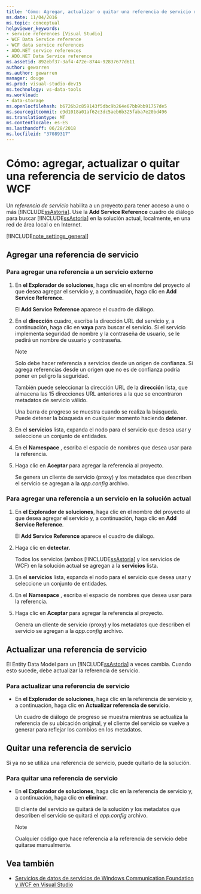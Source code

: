 ```yaml
---
title: 'Cómo: Agregar, actualizar o quitar una referencia de servicio de datos de WCF'
ms.date: 11/04/2016
ms.topic: conceptual
helpviewer_keywords:
- service references [Visual Studio]
- WCF Data Service reference
- WCF data service references
- ADO.NET service references
- ADO.NET Data Service reference
ms.assetid: 892ebf37-3af4-472e-8744-92837677d611
author: gewarren
ms.author: gewarren
manager: douge
ms.prod: visual-studio-dev15
ms.technology: vs-data-tools
ms.workload:
- data-storage
ms.openlocfilehash: b6726b2c859143f5dbc9b264e67bb9bb91757de5
ms.sourcegitcommit: e9d1018a01af62c3dc5aeb6b325faba7e20bd496
ms.translationtype: MT
ms.contentlocale: es-ES
ms.lasthandoff: 06/28/2018
ms.locfileid: "37089317"
---
```

# <a name="how-to-add-update-or-remove-a-wcf-data-service-reference"></a>Cómo: agregar, actualizar o quitar una referencia de servicio de datos WCF
Un *referencia de servicio* habilita a un proyecto para tener acceso a uno o más [!INCLUDE[ssAstoria](../data-tools/includes/ssastoria_md.md)]. Use la **Add Service Reference** cuadro de diálogo para buscar [!INCLUDE[ssAstoria](../data-tools/includes/ssastoria_md.md)] en la solución actual, localmente, en una red de área local o en Internet.

[!INCLUDE[note_settings_general](../data-tools/includes/note_settings_general_md.md)]

## <a name="add-a-service-reference"></a>Agregar una referencia de servicio

### <a name="to-add-a-reference-to-an-external-service"></a>Para agregar una referencia a un servicio externo

1.  En **el Explorador de soluciones**, haga clic en el nombre del proyecto al que desea agregar el servicio y, a continuación, haga clic en **Add Service Reference**.

     El **Add Service Reference** aparece el cuadro de diálogo.

2.  En el **dirección** cuadro, escriba la dirección URL del servicio y, a continuación, haga clic en **vaya** para buscar el servicio. Si el servicio implementa seguridad de nombre y la contraseña de usuario, se le pedirá un nombre de usuario y contraseña.

    > [!NOTE]
    >  Solo debe hacer referencia a servicios desde un origen de confianza. Si agrega referencias desde un origen que no es de confianza podría poner en peligro la seguridad.

     También puede seleccionar la dirección URL de la **dirección** lista, que almacena las 15 direcciones URL anteriores a la que se encontraron metadatos de servicio válido.

     Una barra de progreso se muestra cuando se realiza la búsqueda. Puede detener la búsqueda en cualquier momento haciendo **detener**.

3.  En el **servicios** lista, expanda el nodo para el servicio que desea usar y seleccione un conjunto de entidades.

4.  En el **Namespace** , escriba el espacio de nombres que desea usar para la referencia.

5.  Haga clic en **Aceptar** para agregar la referencia al proyecto.

     Se genera un cliente de servicio (proxy) y los metadatos que describen el servicio se agregan a la *app.config* archivo.

### <a name="to-add-a-reference-to-a-service-in-the-current-solution"></a>Para agregar una referencia a un servicio en la solución actual

1.  En **el Explorador de soluciones**, haga clic en el nombre del proyecto al que desea agregar el servicio y, a continuación, haga clic en **Add Service Reference**.

     El **Add Service Reference** aparece el cuadro de diálogo.

2.  Haga clic en **detectar**.

     Todos los servicios (ambos [!INCLUDE[ssAstoria](../data-tools/includes/ssastoria_md.md)] y los servicios de WCF) en la solución actual se agregan a la **servicios** lista.

3.  En el **servicios** lista, expanda el nodo para el servicio que desea usar y seleccione un conjunto de entidades.

4.  En el **Namespace** , escriba el espacio de nombres que desea usar para la referencia.

5.  Haga clic en **Aceptar** para agregar la referencia al proyecto.

     Genera un cliente de servicio (proxy) y los metadatos que describen el servicio se agregan a la *app.config* archivo.

## <a name="update-a-service-reference"></a>Actualizar una referencia de servicio
 El Entity Data Model para un [!INCLUDE[ssAstoria](../data-tools/includes/ssastoria_md.md)] a veces cambia. Cuando esto sucede, debe actualizar la referencia de servicio.

### <a name="to-update-a-service-reference"></a>Para actualizar una referencia de servicio

-   En **el Explorador de soluciones**, haga clic en la referencia de servicio y, a continuación, haga clic en **Actualizar referencia de servicio**.

     Un cuadro de diálogo de progreso se muestra mientras se actualiza la referencia de su ubicación original, y el cliente del servicio se vuelve a generar para reflejar los cambios en los metadatos.

## <a name="remove-a-service-reference"></a>Quitar una referencia de servicio
 Si ya no se utiliza una referencia de servicio, puede quitarlo de la solución.

### <a name="to-remove-a-service-reference"></a>Para quitar una referencia de servicio

-   En **el Explorador de soluciones**, haga clic en la referencia de servicio y, a continuación, haga clic en **eliminar**.

     El cliente del servicio se quitará de la solución y los metadatos que describen el servicio se quitará el *app.config* archivo.

    > [!NOTE]
    >  Cualquier código que hace referencia a la referencia de servicio debe quitarse manualmente.

## <a name="see-also"></a>Vea también

- [Servicios de datos de servicios de Windows Communication Foundation y WCF en Visual Studio](../data-tools/windows-communication-foundation-services-and-wcf-data-services-in-visual-studio.md)